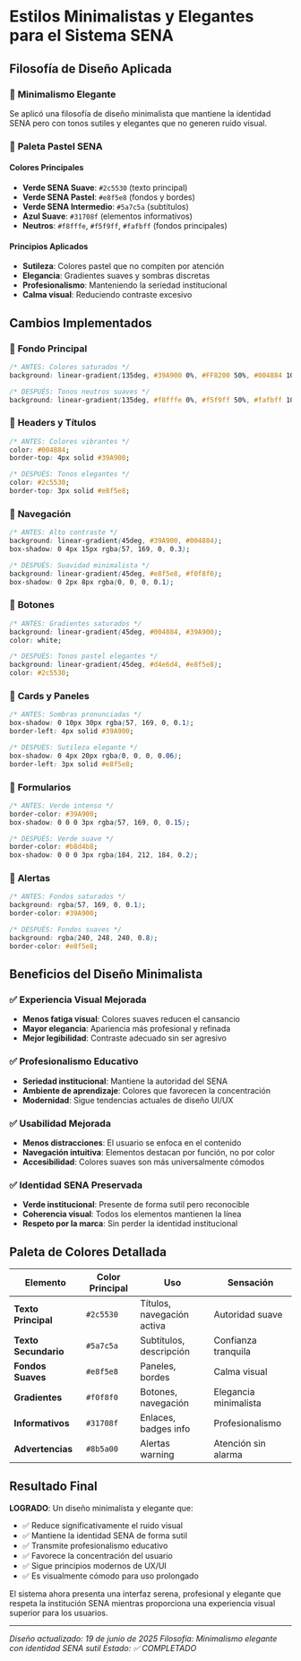 # Estilos Minimalistas y Elegantes para el Sistema SENA

## Filosofía de Diseño Aplicada

### 🎨 **Minimalismo Elegante**
Se aplicó una filosofía de diseño minimalista que mantiene la identidad SENA pero con tonos sutiles y elegantes que no generen ruido visual.

### 🎨 **Paleta Pastel SENA**

#### Colores Principales
- **Verde SENA Suave**: `#2c5530` (texto principal)
- **Verde SENA Pastel**: `#e8f5e8` (fondos y bordes)
- **Verde SENA Intermedio**: `#5a7c5a` (subtítulos)
- **Azul Suave**: `#31708f` (elementos informativos)
- **Neutros**: `#f8fffe`, `#f5f9ff`, `#fafbff` (fondos principales)

#### Principios Aplicados
- **Sutileza**: Colores pastel que no compiten por atención
- **Elegancia**: Gradientes suaves y sombras discretas
- **Profesionalismo**: Manteniendo la seriedad institucional
- **Calma visual**: Reduciendo contraste excesivo

## Cambios Implementados

### 🌟 **Fondo Principal**
```css
/* ANTES: Colores saturados */
background: linear-gradient(135deg, #39A900 0%, #FF8200 50%, #004884 100%);

/* DESPUÉS: Tonos neutros suaves */
background: linear-gradient(135deg, #f8fffe 0%, #f5f9ff 50%, #fafbff 100%);
```

### 🌟 **Headers y Títulos**
```css
/* ANTES: Colores vibrantes */
color: #004884;
border-top: 4px solid #39A900;

/* DESPUÉS: Tonos elegantes */
color: #2c5530;
border-top: 3px solid #e8f5e8;
```

### 🌟 **Navegación**
```css
/* ANTES: Alto contraste */
background: linear-gradient(45deg, #39A900, #004884);
box-shadow: 0 4px 15px rgba(57, 169, 0, 0.3);

/* DESPUÉS: Suavidad minimalista */
background: linear-gradient(45deg, #e8f5e8, #f0f8f0);
box-shadow: 0 2px 8px rgba(0, 0, 0, 0.1);
```

### 🌟 **Botones**
```css
/* ANTES: Gradientes saturados */
background: linear-gradient(45deg, #004884, #39A900);
color: white;

/* DESPUÉS: Tonos pastel elegantes */
background: linear-gradient(45deg, #d4e6d4, #e8f5e8);
color: #2c5530;
```

### 🌟 **Cards y Paneles**
```css
/* ANTES: Sombras pronunciadas */
box-shadow: 0 10px 30px rgba(57, 169, 0, 0.1);
border-left: 4px solid #39A900;

/* DESPUÉS: Sutileza elegante */
box-shadow: 0 4px 20px rgba(0, 0, 0, 0.06);
border-left: 3px solid #e8f5e8;
```

### 🌟 **Formularios**
```css
/* ANTES: Verde intenso */
border-color: #39A900;
box-shadow: 0 0 0 3px rgba(57, 169, 0, 0.15);

/* DESPUÉS: Verde suave */
border-color: #b8d4b8;
box-shadow: 0 0 0 3px rgba(184, 212, 184, 0.2);
```

### 🌟 **Alertas**
```css
/* ANTES: Fondos saturados */
background: rgba(57, 169, 0, 0.1);
border-color: #39A900;

/* DESPUÉS: Fondos suaves */
background: rgba(240, 248, 240, 0.8);
border-color: #e8f5e8;
```

## Beneficios del Diseño Minimalista

### ✅ **Experiencia Visual Mejorada**
- **Menos fatiga visual**: Colores suaves reducen el cansancio
- **Mayor elegancia**: Apariencia más profesional y refinada
- **Mejor legibilidad**: Contraste adecuado sin ser agresivo

### ✅ **Profesionalismo Educativo**
- **Seriedad institucional**: Mantiene la autoridad del SENA
- **Ambiente de aprendizaje**: Colores que favorecen la concentración
- **Modernidad**: Sigue tendencias actuales de diseño UI/UX

### ✅ **Usabilidad Mejorada**
- **Menos distracciones**: El usuario se enfoca en el contenido
- **Navegación intuitiva**: Elementos destacan por función, no por color
- **Accesibilidad**: Colores suaves son más universalmente cómodos

### ✅ **Identidad SENA Preservada**
- **Verde institucional**: Presente de forma sutil pero reconocible
- **Coherencia visual**: Todos los elementos mantienen la línea
- **Respeto por la marca**: Sin perder la identidad institucional

## Paleta de Colores Detallada

| Elemento | Color Principal | Uso | Sensación |
|----------|-----------------|-----|-----------|
| **Texto Principal** | `#2c5530` | Títulos, navegación activa | Autoridad suave |
| **Texto Secundario** | `#5a7c5a` | Subtítulos, descripción | Confianza tranquila |
| **Fondos Suaves** | `#e8f5e8` | Paneles, bordes | Calma visual |
| **Gradientes** | `#f0f8f0` | Botones, navegación | Elegancia minimalista |
| **Informativos** | `#31708f` | Enlaces, badges info | Profesionalismo |
| **Advertencias** | `#8b5a00` | Alertas warning | Atención sin alarma |

## Resultado Final

**LOGRADO**: Un diseño minimalista y elegante que:
- ✅ Reduce significativamente el ruido visual
- ✅ Mantiene la identidad SENA de forma sutil
- ✅ Transmite profesionalismo educativo
- ✅ Favorece la concentración del usuario
- ✅ Sigue principios modernos de UX/UI
- ✅ Es visualmente cómodo para uso prolongado

El sistema ahora presenta una interfaz serena, profesional y elegante que respeta la institución SENA mientras proporciona una experiencia visual superior para los usuarios.

---

*Diseño actualizado: 19 de junio de 2025*
*Filosofía: Minimalismo elegante con identidad SENA sutil*
*Estado: ✅ COMPLETADO*
